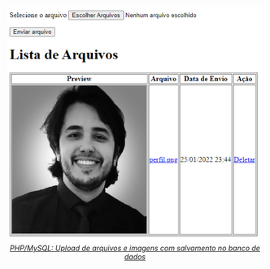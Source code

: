 <p align="center">
  <a href="https://github.com/lucasrmagalhaes/upload-php/blob/main/img/projeto.png?raw=true">
    <img 
         src="https://github.com/lucasrmagalhaes/upload-php/blob/main/img/projeto.png?raw=true" 
         alt="Upload" 
    />
  </a>
  <br />
  <i><a href="https://www.youtube.com/watch?v=ae83c8Zpoxo">PHP/MySQL: Upload de arquivos e imagens com salvamento no banco de dados</a></i>
</p>
